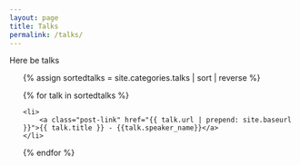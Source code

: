 ```yaml
---
layout: page
title: Talks
permalink: /talks/
---
```


Here be talks

<ul class="post-list">

{% assign sortedtalks = site.categories.talks | sort | reverse %}

  {% for talk in sortedtalks %}

    <li>
        <a class="post-link" href="{{ talk.url | prepend: site.baseurl }}">{{ talk.title }} - {{talk.speaker_name}}</a>
    </li>
  {% endfor %}
</ul>
